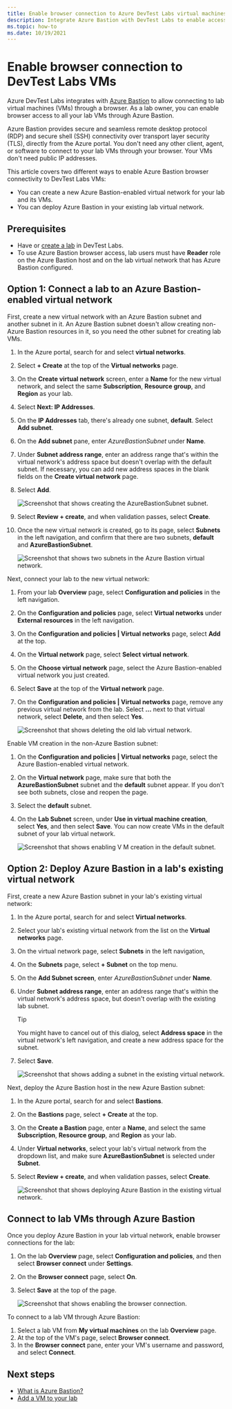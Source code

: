 ```yaml
---
title: Enable browser connection to Azure DevTest Labs virtual machines
description: Integrate Azure Bastion with DevTest Labs to enable accessing lab virtual machines (VMs) through a browser.
ms.topic: how-to
ms.date: 10/19/2021
---
```


# Enable browser connection to DevTest Labs VMs

Azure DevTest Labs integrates with [Azure Bastion](../bastion/index.yml) to allow connecting to lab virtual machines (VMs) through a browser. As a lab owner, you can enable browser access to all your lab VMs through Azure Bastion.

Azure Bastion provides secure and seamless remote desktop protocol (RDP) and secure shell (SSH) connectivity over transport layer security (TLS), directly from the Azure portal. You don't need any other client, agent, or software to connect to your lab VMs through your browser. Your VMs don't need public IP addresses.

This article covers two different ways to enable Azure Bastion browser connectivity to DevTest Labs VMs:

- You can create a new Azure Bastion-enabled virtual network for your lab and its VMs.
- You can deploy Azure Bastion in your existing lab virtual network.

## Prerequisites

- Have or [create a lab](tutorial-create-custom-lab.md#create-a-lab) in DevTest Labs.
- To use Azure Bastion browser access, lab users must have **Reader** role on the Azure Bastion host and on the lab virtual network that has Azure Bastion configured.

## Option 1: Connect a lab to an Azure Bastion-enabled virtual network

First, create a new virtual network with an Azure Bastion subnet and another subnet in it. An Azure Bastion subnet doesn't allow creating non-Azure Bastion resources in it, so you need the other subnet for creating lab VMs.

1. In the Azure portal, search for and select **virtual networks**.
1. Select **+ Create** at the top of the **Virtual networks** page.
1. On the **Create virtual network** screen, enter a **Name** for the new virtual network, and select the same **Subscription**, **Resource group**, and **Region** as your lab.
1. Select **Next: IP Addresses**.
1. On the **IP Addresses** tab, there's already one subnet, **default**. Select **Add subnet**.
1. On the **Add subnet** pane, enter *AzureBastionSubnet* under **Name**.
1. Under **Subnet address range**, enter an address range that's within the virtual network's address space but doesn't overlap with the default subnet. If necessary, you can add new address spaces in the blank fields on the **Create virtual network** page.
1. Select **Add**.

   ![Screenshot that shows creating the AzureBastionSubnet subnet.](media/enable-browser-connection-lab-virtual-machines/create-subnet.png)

1. Select **Review + create**, and when validation passes, select **Create**.
1. Once the new virtual network is created, go to its page, select **Subnets** in the left navigation, and confirm that there are two subnets, **default** and **AzureBastionSubnet**.

   ![Screenshot that shows two subnets in the Azure Bastion virtual network.](media/enable-browser-connection-lab-virtual-machines/second-subnet.png)

Next, connect your lab to the new virtual network:

1. From your lab **Overview** page, select **Configuration and policies** in the left navigation.
1. On the **Configuration and policies** page, select **Virtual networks** under **External resources** in the left navigation.
1. On the **Configuration and policies | Virtual networks** page, select **Add** at the top.
1. On the **Virtual network** page, select **Select virtual network**.
1. On the **Choose virtual network** page, select the Azure Bastion-enabled virtual network you just created.
1. Select **Save** at the top of the **Virtual network** page.
1. On the **Configuration and policies | Virtual networks** page, remove any previous virtual network from the lab. Select **...** next to that virtual network, select **Delete**, and then select **Yes**. 

   ![Screenshot that shows deleting the old lab virtual network.](media/enable-browser-connection-lab-virtual-machines/add-virtual-network.png)

Enable VM creation in the non-Azure Bastion subnet:

1. On the **Configuration and policies | Virtual networks** page, select the Azure Bastion-enabled virtual network.
1. On the **Virtual network** page, make sure that both the **AzureBastionSubnet** subnet and the **default** subnet appear. If you don't see both subnets, close and reopen the page.
1. Select the **default** subnet.
1. On the **Lab Subnet** screen, under **Use in virtual machine creation**, select **Yes**, and then select **Save**. You can now create VMs in the default subnet of your lab virtual network.

   ![Screenshot that shows enabling V M creation in the default subnet.](./media/enable-browser-connection-lab-virtual-machines/enable-vm-creation-subnet.png)

## Option 2: Deploy Azure Bastion in a lab's existing virtual network

First, create a new Azure Bastion subnet in your lab's existing virtual network:

1. In the Azure portal, search for and select **Virtual networks**.
1. Select your lab's existing virtual network from the list on the **Virtual networks** page.
1. On the virtual network page, select **Subnets** in the left navigation,
1. On the **Subnets** page, select **+ Subnet** on the top menu.
1. On the **Add Subnet screen**, enter *AzureBastionSubnet* under **Name**.
1. Under **Subnet address range**, enter an address range that's within the virtual network's address space, but doesn't overlap with the existing lab subnet.
   >[!TIP]
   >You might have to cancel out of this dialog, select **Address space** in the virtual network's left navigation, and create a new address space for the subnet.
1. Select **Save**.

   ![Screenshot that shows adding a subnet in the existing virtual network.](./media/enable-browser-connection-lab-virtual-machines/add-subnet.png)

Next, deploy the Azure Bastion host in the new Azure Bastion subnet:

1. In the Azure portal, search for and select **Bastions**.
1. On the **Bastions** page, select **+ Create** at the top.
1. On the **Create a Bastion** page, enter a **Name**, and select the same **Subscription**, **Resource group**, and **Region** as your lab.
1. Under **Virtual networks**, select your lab's virtual network from the dropdown list, and make sure **AzureBastionSubnet** is selected under **Subnet**.
1. Select **Review + create**, and when validation passes, select **Create**.

   ![Screenshot that shows deploying Azure Bastion in the existing virtual network.](./media/enable-browser-connection-lab-virtual-machines/create-bastion.png)

## Connect to lab VMs through Azure Bastion

Once you deploy Azure Bastion in your lab virtual network, enable browser connections for the lab:

1. On the lab **Overview** page, select **Configuration and policies**, and then select **Browser connect** under **Settings**.
1. On the **Browser connect** page, select **On**.
1. Select **Save** at the top of the page.

   ![Screenshot that shows enabling the browser connection.](./media/enable-browser-connection-lab-virtual-machines/browser-connect.png)

To connect to a lab VM through Azure Bastion:

1. Select a lab VM from **My virtual machines** on the lab **Overview** page.
1. At the top of the VM's page, select **Browser connect**.
1. In the **Browser connect** pane, enter your VM's username and password, and select **Connect**.

## Next steps
- [What is Azure Bastion?](../bastion/bastion-overview.md)
- [Add a VM to your lab](devtest-lab-add-vm.md)
